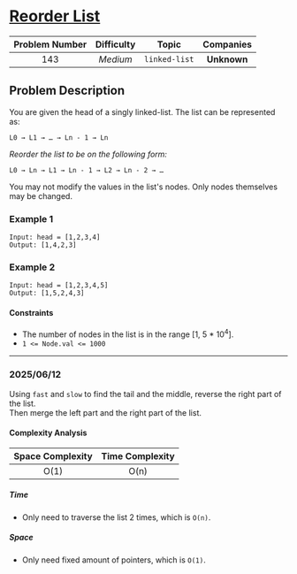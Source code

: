 # [Reorder List](https://leetcode.com/problems/reorder-list/)

| Problem Number | Difficulty | Topic | Companies |
| :--: | :--: |:--:|:--:|
| 143  | *Medium*  | `linked-list` | **Unknown** |

## Problem Description

You are given the head of a singly linked-list. The list can be represented as:

```text
L0 → L1 → … → Ln - 1 → Ln
```

*Reorder the list to be on the following form:*

```text
L0 → Ln → L1 → Ln - 1 → L2 → Ln - 2 → …
```

You may not modify the values in the list's nodes. Only nodes themselves may be changed.

### Example 1

```text
Input: head = [1,2,3,4]
Output: [1,4,2,3]
```

### Example 2

```text
Input: head = [1,2,3,4,5]
Output: [1,5,2,4,3]
```

#### Constraints

- The number of nodes in the list is in the range [1, 5 * 10<sup>4</sup>].
- `1 <= Node.val <= 1000`

---

### 2025/06/12

Using `fast` and `slow` to find the tail and the middle, reverse the right part of the list.  
Then merge the left part and the right part of the list.

#### Complexity Analysis

| Space Complexity | Time Complexity |
| :--: | :--: |
| O(1)  | O(n)|

##### Time

- Only need to traverse the list 2 times, which is `O(n)`.

##### Space

- Only need fixed amount of pointers, which is `O(1)`.
